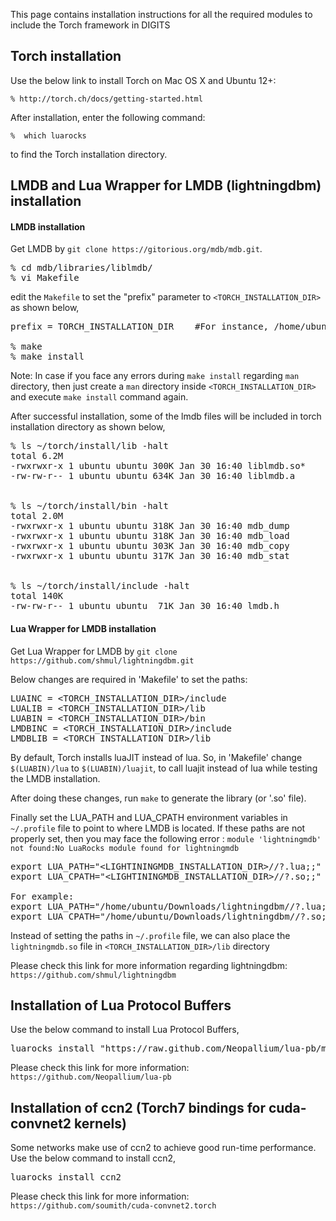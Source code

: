 This page contains installation instructions for all the required modules to include the Torch framework in DIGITS

## Torch installation

Use the below link to install Torch on Mac OS X and Ubuntu 12+:

    % http://torch.ch/docs/getting-started.html

After installation, enter the following command:  

    %  which luarocks

to find the Torch installation directory. 

## LMDB and Lua Wrapper for LMDB (lightningdbm) installation

#### LMDB installation

Get LMDB by `git clone https://gitorious.org/mdb/mdb.git`.

<pre>
% cd mdb/libraries/liblmdb/
% vi Makefile
</pre>

edit the `Makefile` to set the "prefix" parameter to `<TORCH_INSTALLATION_DIR>` as shown below,
<pre>
prefix = TORCH_INSTALLATION_DIR    #For instance, /home/ubuntu/torch/install

% make
% make install
</pre>

Note: In case if you face any errors during `make install` regarding `man` directory, then just create a `man` directory inside `<TORCH_INSTALLATION_DIR>` and execute `make install` command again.

After successful installation, some of the lmdb files will be included in torch installation directory as shown below,

<pre>
% ls ~/torch/install/lib -halt
total 6.2M
-rwxrwxr-x 1 ubuntu ubuntu 300K Jan 30 16:40 liblmdb.so*
-rw-rw-r-- 1 ubuntu ubuntu 634K Jan 30 16:40 liblmdb.a


% ls ~/torch/install/bin -halt
total 2.0M
-rwxrwxr-x 1 ubuntu ubuntu 318K Jan 30 16:40 mdb_dump
-rwxrwxr-x 1 ubuntu ubuntu 318K Jan 30 16:40 mdb_load
-rwxrwxr-x 1 ubuntu ubuntu 303K Jan 30 16:40 mdb_copy
-rwxrwxr-x 1 ubuntu ubuntu 317K Jan 30 16:40 mdb_stat


% ls ~/torch/install/include -halt
total 140K
-rw-rw-r-- 1 ubuntu ubuntu  71K Jan 30 16:40 lmdb.h
</pre>

#### Lua Wrapper for LMDB installation
Get Lua Wrapper for LMDB by `git clone https://github.com/shmul/lightningdbm.git`

Below changes are required in 'Makefile' to set the paths:

<pre>
LUAINC = &lt;TORCH_INSTALLATION_DIR&gt;/include
LUALIB = &lt;TORCH_INSTALLATION_DIR&gt;/lib
LUABIN = &lt;TORCH_INSTALLATION_DIR&gt;/bin
LMDBINC = &lt;TORCH_INSTALLATION_DIR&gt;/include
LMDBLIB = &lt;TORCH_INSTALLATION_DIR&gt;/lib
</pre>

By default, Torch installs luaJIT instead of lua. So, in 'Makefile' change `$(LUABIN)/lua` to `$(LUABIN)/luajit`, to call luajit instead of lua while testing the LMDB installation.

After doing these changes, run `make` to generate the library (or '.so' file).

Finally set the LUA_PATH and LUA_CPATH environment variables in `~/.profile` file to point to where LMDB is located. If these paths are not properly set, then you may face the following error :  `module 'lightningmdb' not found:No LuaRocks module found for lightningmdb`

<pre>
export LUA_PATH="&lt;LIGHTININGMDB_INSTALLATION_DIR&gt;//?.lua;;"
export LUA_CPATH="&lt;LIGHTININGMDB_INSTALLATION_DIR&gt;//?.so;;"

For example: 
export LUA_PATH="/home/ubuntu/Downloads/lightningdbm//?.lua;;"
export LUA_CPATH="/home/ubuntu/Downloads/lightningdbm//?.so;;"
</pre>

Instead of setting the paths in `~/.profile` file, we can also place the `lightningmdb.so` file in `<TORCH_INSTALLATION_DIR>/lib` directory

Please check this link for more information regarding lightningdbm: `https://github.com/shmul/lightningdbm`

## Installation of Lua Protocol Buffers

Use the below command to install Lua Protocol Buffers,

<pre>
luarocks install "https://raw.github.com/Neopallium/lua-pb/master/lua-pb-scm-0.rockspec"
</pre>

Please check this link for more information: `https://github.com/Neopallium/lua-pb`

## Installation of ccn2 (Torch7 bindings for cuda-convnet2 kernels)

Some networks make use of ccn2 to achieve good run-time performance. Use the below command to install ccn2, 

<pre>
luarocks install ccn2
</pre>

Please check this link for more information: `https://github.com/soumith/cuda-convnet2.torch`

